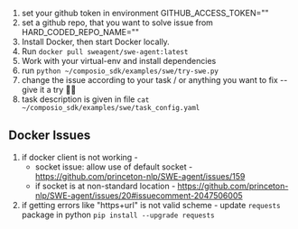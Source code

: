 1. set your github token in environment 
    GITHUB_ACCESS_TOKEN=""
2. set a github repo, that you want to solve issue from 
    HARD_CODED_REPO_NAME=""
3. Install Docker, then start Docker locally.
4. Run `docker pull sweagent/swe-agent:latest`
5. Work with your virtual-env and install dependencies
6. run `python ~/composio_sdk/examples/swe/try-swe.py`
7. change the issue according to your task / or anything you want to fix -- give it a try 🚀🚀
8. task description is given in file `cat ~/composio_sdk/examples/swe/task_config.yaml`


## Docker Issues

1. if docker client is not working - 
   - socket issue: allow use of default socket - https://github.com/princeton-nlp/SWE-agent/issues/159
   - if socket is at non-standard location - https://github.com/princeton-nlp/SWE-agent/issues/20#issuecomment-2047506005
2. if getting errors like "https+url" is not valid scheme - update `requests` package in python
   `pip install --upgrade requests` 
